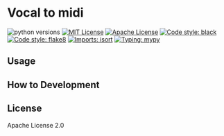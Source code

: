 # Vocal to midi

![python versions](https://img.shields.io/badge/python-3.8%20%7C%203.9-blue)
[![MIT License](https://img.shields.io/github/license/cvpaperchallenge/Ascender?color=green)](LICENSE)
[![Apache License](https://img.shields.io/badge/license-Apache%202.0-green)](LICENSE)
[![Code style: black](https://img.shields.io/badge/code%20style-black-000000.svg)](https://github.com/psf/black)
[![Code style: flake8](https://img.shields.io/badge/code%20style-flake8-black)](https://github.com/PyCQA/flake8)
[![Imports: isort](https://img.shields.io/badge/%20imports-isort-%231674b1?style=flat&labelColor=ef8336)](https://pycqa.github.io/isort/)
[![Typing: mypy](https://img.shields.io/badge/typing-mypy-blue)](https://github.com/python/mypy)

## Usage

## How to Development

## License

Apache License 2.0
